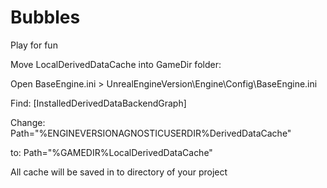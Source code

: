# Bubbles
Play for fun

Move LocalDerivedDataCache into GameDir folder:

Open BaseEngine.ini > UnrealEngineVersion\Engine\Config\BaseEngine.ini

Find: [InstalledDerivedDataBackendGraph]

Change: Path="%ENGINEVERSIONAGNOSTICUSERDIR%DerivedDataCache"

to: Path="%GAMEDIR%LocalDerivedDataCache"

All cache will be saved in to directory of your project
